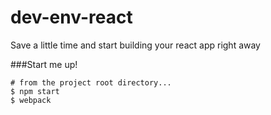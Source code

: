 # dev-env-react
Save a little time and start building your react app right away

###Start me up!

```
# from the project root directory...
$ npm start
$ webpack
```
